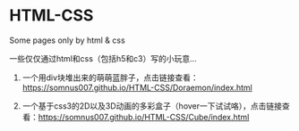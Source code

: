 # HTML-CSS
Some pages only by html &amp; css

一些仅仅通过html和css（包括h5和c3）写的小玩意...

1. 一个用div块堆出来的萌萌蓝胖子，点击链接查看：https://somnus007.github.io/HTML-CSS/Doraemon/index.html

2. 一个基于css3的2D以及3D动画的多彩盒子（hover一下试试咯），点击链接查看：https://somnus007.github.io/HTML-CSS/Cube/index.html
